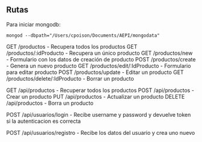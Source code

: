 ## Rutas

Para iniciar mongodb:
```shell
mongod --dbpath="/Users/cpoison/Documents/AEPI/mongodata"

```

GET /productos - Recupera todos los productos
GET /productos/:idProducto - Recupera un único producto
GET /productos/new - Formulario con los datos de creación de producto
POST /productos/create - Genera un nuevo producto
GET /productos/edit/:IdProducto - Formulario para editar producto
POST /productos/update - Editar un producto
GET /productos/delete/:IdProducto - Borrar un producto

<!-- API -->

GET /api/productos - Recuperar todos los productos
POST /api/productos - Crear un producto
PUT /api/productos - Actualizar un producto
DELETE /api/productos - Borra un producto



POST /api/usuarios/login - Recibe username y password y devuelve token si la autenticacion es correcta

POST /api/usuarios/registro - Recibe los datos del usuario y crea uno nuevo
